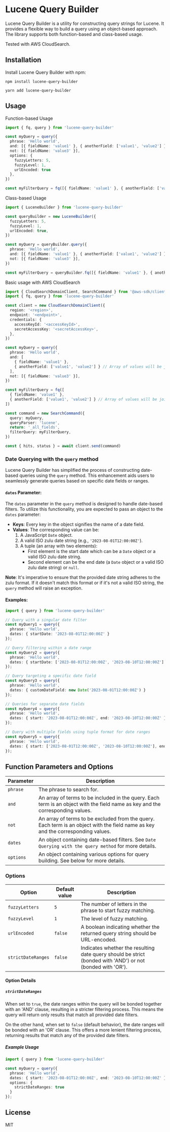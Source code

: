 # Lucene Query Builder

Lucene Query Builder is a utility for constructing query strings for Lucene. It provides a flexible way to build a query using an object-based approach. The library supports both function-based and class-based usage.

Tested with AWS CloudSearch.

## Installation

Install Lucene Query Builder with npm:

```shell
npm install lucene-query-builder
```

```shell
yarn add lucene-query-builder
```

## Usage

Function-based Usage

```typescript
import { fq, query } from 'lucene-query-builder'

const myQuery = query({
  phrase: 'Hello world',
  and: [{ fieldName: 'value1' }, { anotherField: ['value1', 'value2'] }],
  not: [{ fieldName: 'value3' }],
  options: {
    fuzzyLetters: 5,
    fuzzyLevel: 1,
    urlEncoded: true
  },
})

const myFilterQuery = fq([{ fieldName: 'value1' }, { anotherField: ['value1', 'value2'] }])
```

Class-based Usage

```typescript
import { LuceneBuilder } from 'lucene-query-builder'

const queryBuilder = new LuceneBuilder({ 
  fuzzyLetters: 5, 
  fuzzyLevel: 1, 
  urlEncoded: true,
})

const myQuery = queryBuilder.query({
  phrase: 'Hello world',
  and: [{ fieldName: 'value1' }, { anotherField: ['value1', 'value2'] }],
  not: [{ fieldName: 'value3' }],
})

const myFilterQuery = queryBuilder.fq([{ fieldName: 'value1' }, { anotherField: ['value1', 'value2'] }])
```

Basic usage with AWS CloudSearch

```typescript
import { CloudSearchDomainClient, SearchCommand } from '@aws-sdk/client-cloudsearch-domain'
import { fq, query } from 'lucene-query-builder'

const client = new CloudSearchDomainClient({
  region: '<region>',
  endpoint: '<endpoint>',
  credentials: {
    accessKeyId: '<accessKeyId>',
    secretAccessKey: '<secretAccessKey>',
  },
})

const myQuery = query({
  phrase: 'Hello world',
  and: [
    { fieldName: 'value1' },
    { anotherField: ['value1', 'value2'] } // Array of values will be joined with 'OR'
  ],
  not: [{ fieldName: 'value3' }],
})

const myFilterQuery = fq([
  { fieldName: 'value1' },
  { anotherField: ['value1', 'value2'] } // Array of values will be joined with 'OR'
])

const command = new SearchCommand({
  query: myQuery,
  queryParser: 'lucene',
  return: '_all_fields',
  filterQuery: myFilterQuery,
})

const { hits, status } = await client.send(command)
```

### Date Querying with the `query` method

Lucene Query Builder has simplified the process of constructing date-based queries using the `query` method. This enhancement aids users to seamlessly generate queries based on specific date fields or ranges.

#### `dates` Parameter:

The `dates` parameter in the `query` method is designed to handle date-based filters. To utilize this functionality, you are expected to pass an object to the `dates` parameter:

- **Keys**: Every key in the object signifies the name of a date field.
- **Values**: The corresponding value can be:
    1. A JavaScript `Date` object.
    2. A valid ISO zulu date string (e.g., `'2023-08-01T12:00:00Z'`).
    3. A tuple (an array with two elements):
        - First element is the start date which can be a `Date` object or a valid ISO zulu date string.
        - Second element can be the end date (a `Date` object or a valid ISO zulu date string) or `null`.

**Note**: It's imperative to ensure that the provided date string adheres to the zulu format. If it doesn't match this format or if it's not a valid ISO string, the `query` method will raise an exception.

#### Examples:

```typescript
import { query } from 'lucene-query-builder'

// Query with a singular date filter
const myQuery1 = query({
  phrase: 'Hello world',
  dates: { startDate: '2023-08-01T12:00:00Z' }
});

// Query filtering within a date range
const myQuery2 = query({
  phrase: 'Hello world',
  dates: { startDate: ['2023-08-01T12:00:00Z', '2023-08-10T12:00:00Z'] }
});

// Query targeting a specific date field
const myQuery3 = query({
  phrase: 'Hello world',
  dates: { customDateField: new Date('2023-08-01T12:00:00Z') }
});

// Queries for separate date fields
const myQuery4 = query({
  phrase: 'Hello world',
  dates: { start: '2023-08-01T12:00:00Z', end: '2023-08-10T12:00:00Z' }
});

// Query with multiple fields using tuple format for date ranges
const myQuery5 = query({
  phrase: 'Hello world',
  dates: { start: ['2023-08-01T12:00:00Z', '2023-08-10T12:00:00Z'], end: [null, '2023-08-10T12:00:00Z'] }
});
```

## Function Parameters and Options

| Parameter | Description                                                                                                                      | 
|-----------|----------------------------------------------------------------------------------------------------------------------------------|
| `phrase`  | The phrase to search for.                                                                                                        |
| `and`     | An array of terms to be included in the query. Each term is an object with the field name as key and the corresponding values.   |
| `not`     | An array of terms to be excluded from the query. Each term is an object with the field name as key and the corresponding values. |
| `dates`   | An object containing date-based filters. See `Date Querying with the query method` for more details.                                                             |
| `options` | An object containing various options for query building. See below for more details.                                             |

### Options

| Option           | Default value | Description                                                                                          |
|------------------|---------------|------------------------------------------------------------------------------------------------------|
| `fuzzyLetters`   | `5`           | The number of letters in the phrase to start fuzzy matching.                                         |
| `fuzzyLevel`     | `1`           | The level of fuzzy matching.                                                                         |
| `urlEncoded`     | `false`       | A boolean indicating whether the returned query string should be URL-encoded.                        |
| `strictDateRanges`| `false`      | Indicates whether the resulting date query should be strict (bonded with 'AND') or not (bonded with 'OR'). |

#### Option Details

##### `strictDateRanges`

When set to `true`, the date ranges within the query will be bonded together with an 'AND' clause, resulting in a stricter filtering process. This means the query will return only results that match all provided date filters.

On the other hand, when set to `false` (default behavior), the date ranges will be bonded with an 'OR' clause. This offers a more lenient filtering process, returning results that match any of the provided date filters.

##### Example Usage

```typescript
import { query } from 'lucene-query-builder'

const myQuery = query({
  phrase: 'Hello world',
  dates: { start: '2023-08-01T12:00:00Z', end: '2023-08-10T12:00:00Z' },
  options: {
    strictDateRanges: true
  }
});
```

## License
MIT